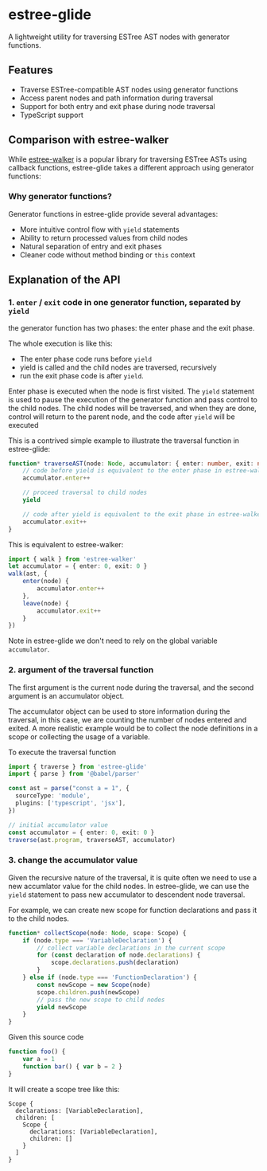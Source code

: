 # estree-glide

A lightweight utility for traversing ESTree AST nodes with generator functions.

## Features

- Traverse ESTree-compatible AST nodes using generator functions
- Access parent nodes and path information during traversal
- Support for both entry and exit phase during node traversal
- TypeScript support

## Comparison with estree-walker

While [estree-walker](https://github.com/Rich-Harris/estree-walker) is a popular library for traversing ESTree ASTs using callback functions, estree-glide takes a different approach using generator functions:

### Why generator functions?

Generator functions in estree-glide provide several advantages:

- More intuitive control flow with `yield` statements
- Ability to return processed values from child nodes
- Natural separation of entry and exit phases
- Cleaner code without method binding or `this` context


## Explanation of the API

### 1. `enter` / `exit` code in one generator function, separated by `yield`

the generator function has two phases: the enter phase and the exit phase.

The whole execution is like this:
* The enter phase code runs before `yield`
* yield is called and the child nodes are traversed, recursively
* run the exit phase code is after `yield`.

Enter phase is executed when the node is first visited. The `yield` statement is used to pause the execution of the generator function and pass control to the child nodes. The child nodes will be traversed, and when they are done, control will return to the parent node, and the code after `yield` will be executed

This is a contrived simple example to illustrate the traversal function in estree-glide:

```ts
function* traverseAST(node: Node, accumulator: { enter: number, exit: number }) {
    // code before yield is equivalent to the enter phase in estree-walker
    accumulator.enter++

    // proceed traversal to child nodes
    yield

    // code after yield is equivalent to the exit phase in estree-walker
    accumulator.exit++
}
```

This is equivalent to estree-walker:

```TypeScript
import { walk } from 'estree-walker'
let accumulator = { enter: 0, exit: 0 }
walk(ast, {
    enter(node) {
        accumulator.enter++
    },
    leave(node) {
        accumulator.exit++
    }
})
```
Note in estree-glide we don't need to rely on the global variable `accumulator`.

### 2. argument of the traversal function

The first argument is the current node during the traversal, and the second argument is an accumulator object.

The accumulator object can be used to store information during the traversal, in this case, we are counting the number of nodes entered and exited. A more realistic example would be to collect the node definitions in a scope or collecting the usage of a variable.

To execute the traversal function

```ts
import { traverse } from 'estree-glide'
import { parse } from '@babel/parser'

const ast = parse("const a = 1", {
  sourceType: 'module',
  plugins: ['typescript', 'jsx'],
})

// initial accumulator value
const accumulator = { enter: 0, exit: 0 }
traverse(ast.program, traverseAST, accumulator)
```

### 3. change the accumulator value

Given the recursive nature of the traversal, it is quite often we need to use a new accumlator value for the child nodes. In estree-glide, we can use the `yield` statement to pass new accumulator to descendent node traversal.

For example, we can create new scope for function declarations and pass it to the child nodes.

```ts
function* collectScope(node: Node, scope: Scope) {
    if (node.type === 'VariableDeclaration') {
        // collect variable declarations in the current scope
        for (const declaration of node.declarations) {
            scope.declarations.push(declaration)
        }
    } else if (node.type === 'FunctionDeclaration') {
        const newScope = new Scope(node)
        scope.children.push(newScope)
        // pass the new scope to child nodes
        yield newScope
    }
}
```

Given this source code

```js
function foo() {
    var a = 1
    function bar() { var b = 2 }
}
```

It will create a scope tree like this:

```
Scope {
  declarations: [VariableDeclaration],
  children: [
    Scope {
      declarations: [VariableDeclaration],
      children: []
    }
  ]
}
```
